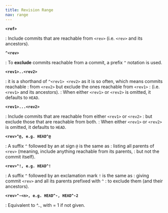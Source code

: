 ```yaml
---
title: Revision Range
nav: range
---
```


**``<ref>``**

: Include commits that are reachable from ``<rev>`` (i.e. ``<rev>`` and its ancestors).


**``^<rev>``**

: To **exclude** commits reachable from a commit, a prefix ``^`` notation is used.


**``<rev1>..<rev2>``**

: it is a shorthand of ``^<rev1> <rev2>`` as it is so often, which means commits reachable
: from ``<rev2>`` but exclude the ones reachable from ``<rev1>``
: (i.e. ``<rev1>`` and its ancestors).
: When either ``<rev1>`` or ``<rev2>`` is omitted, it defaults to ``HEAD``.



**``<rev1>...<rev2>``**

: Include commits that are reachable from either ``<rev1>`` or ``<rev2>``
: but exclude those that are reachable from both.
: When either ``<rev1>`` or ``<rev2>`` is omitted, it defaults to ``HEAD``.


**``<rev>^@, e.g. HEAD^@``**

: A suffix ``^`` followed by an at sign ``@`` is the same as
: listing all parents of ``<rev>`` (meaning, include anything reachable from its parents,
: but not the commit itself).


**``<rev>^!, e.g. HEAD^!``**

: A suffix ``^`` followed by an exclamation mark ``!`` is the same as
: giving commit ``<rev>`` and all its parents prefixed with ``^``
: to exclude them (and their ancestors).


**``<rev>^-<n>, e.g. HEAD^-, HEAD^-2``**

: Equivalent to <rev>^<n>..<rev>, with <n> = 1 if not given.

